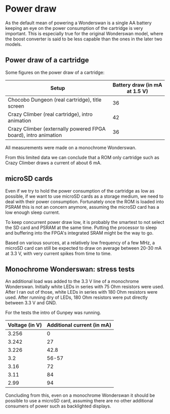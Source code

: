 # Power draw

As the default mean of powering a Wonderswan is a single AA battery keeping an eye on the power consumption of the cartridge is very important. This is especially true for the original Wonderswan model, where the boost converter is said to be less capable than the ones in the later two models.

## Power draw of a cartridge

Some figures on the power draw of a cartridge:

| Setup | Battery draw (in mA at 1.5 V) |
|-------|-------------------------------|
|Chocobo Dungeon (real cartridge), title screen|36|
|Crazy Climber (real cartridge), intro animation|42|
|Crazy Climber (externally powered FPGA board), intro animation|36|

All measurements were made on a monochrome Wonderswan.

From this limited data we can conclude that a ROM only cartridge such as Crazy Climber draws a current of about 6 mA.

## microSD cards

Even if we try to hold the power consumption of the cartridge as low as possible, if we want to use microSD cards as a storage medium, we need to deal with their power consumption. Fortunately once the ROM is loaded into PSRAM this is not an concern anymore, assuming the microSD card has a low enough sleep current.

To keep concurrent power draw low, it is probably the smartest to not select the SD card and PSRAM at the same time. Putting the processor to sleep and buffering into the FPGA's integrated SRAM might be the way to go.

Based on various sources, at a relatively low frequency of a few MHz, a microSD card can still be expected to draw on average between 20-30 mA at 3.3 V, with very current spikes from time to time.

## Monochrome Wonderswan: stress tests

An additional load was added to the 3.3 V line of a monochrome Wonderswan. Initially white LEDs in series with 75 Ohm resistors were used. After I ran out of those, white LEDs in series with 180 Ohm resistors were used. After running dry of LEDs, 180 Ohm resistors were put directly between 3.3 V and GND.

For the tests the intro of Gunpey was running.

| Voltage (in V) | Additional current (in mA) |
|----------------|-----------------|
|3.256|0|
|3.242|27|
|3.226|42.8|
|3.2| 56-57|
|3.16|72|
|3.11|84|
|2.99|94|

Concluding from this, even on a monochrome Wonderswan it should be possible to use a microSD card, assuming there are no other additional consumers of power such as backlighted displays.
